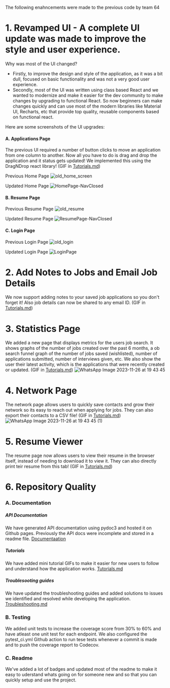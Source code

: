 The following enahncements were made to the previous code by team 64
# 1. Revamped UI - A complete UI update was made to improve the style and user experience.
Why was most of the UI changed?

- Firstly, to improve the design and style of the application, as it was a bit dull, focused on basic functionality and was not a very good user experience.
- Secondly, most of the UI was written using class based React and we wanted to modernize and make it easier for the dev community to make changes by upgrading to functional React. So now beginners can make changes quickly and can use most of the modern libraries like Material UI, Recharts, etc that provide top quality, reusable components based on functional react.

Here are some screenshots of the UI upgrades:

#### A. Applications Page

The previous UI required a number of button clicks to move an application from one column to another. Now all you have to do is drag and drop the application and it status gets updated! We implemented this using the DragNDrop react library! (GIF in [Tutorials.md](https://github.com/adi-kiran/career-flow/blob/main/Tutorials.md#add-application-and-drag--drop-functionality))

Previous Home Page
![old_home_screen](https://github.com/adi-kiran/career-flow/assets/36990588/7548b336-4947-4245-8d4c-cc88aab37fe0)

Updated Home Page
![HomePage-NavClosed](https://github.com/adi-kiran/career-flow/assets/36990588/9e9e8628-9a5e-4b37-b7ea-f2c2f803ccf0) 

#### B. Resume Page

Previous Resume Page
![old_resume](https://github.com/adi-kiran/career-flow/assets/36990588/56b214de-1ec4-4afb-87fd-b087e9aada45)

Updated Resume Page
![ResumePage-NavClosed](https://github.com/adi-kiran/career-flow/assets/36990588/ea54e170-f822-4bb4-82f7-4ea7fa0b2225)

#### C. Login Page

Previous Login Page
![old_login](https://github.com/adi-kiran/career-flow/assets/36990588/f266bca6-c4f4-4e07-9317-b3bf77b0bcc1)

Updated Login Page
![LoginPage](https://github.com/adi-kiran/career-flow/assets/36990588/776ab398-f1cc-409a-9927-50e3ce99e489)

# 2. Add Notes to Jobs and Email Job Details
We now support adding notes to your saved job applications so you don't forget it! Also job details can now be shared to any email ID. (GIF in [Tutorials.md](https://github.com/adi-kiran/career-flow/blob/main/Tutorials.md#add-application-note--share-application))

# 3. Statistics Page
We added a new page that displays metrics for the users job search. It shows graphs of the number of jobs created over the past 6 months, a ob search funnel graph of the number of jobs saved (wishlisted), number of applications submitted, number of interviews given, etc. We also show the user their latest activity, which is the applications that were recently created or updated. (GIF in [Tutorials.md](https://github.com/adi-kiran/career-flow/blob/main/Tutorials.md#statistics-page))
![WhatsApp Image 2023-11-26 at 19 43 45](https://github.com/adi-kiran/career-flow/assets/40449660/16e98809-2dfc-474a-8a1d-f6dc22033894)

# 4. Network Page
The network page allows users to quickly save contacts and grow their network so its easy to reach out when applying for jobs. They can also export their contacts to a CSV file! (GIF in [Tutorials.md](https://github.com/adi-kiran/career-flow/blob/main/Tutorials.md#add-search-and-export-contacts))
![WhatsApp Image 2023-11-26 at 19 43 45 (1)](https://github.com/adi-kiran/career-flow/assets/40449660/2067cef1-872e-44b9-92ee-0de31a5a6cf3)

# 5. Resume Viewer
The resume page now allows users to view their resume in the browser itself, instead of needing to download it to view it. They can also directly print teir resume from this tab! (GIF in [Tutorials.md](https://github.com/adi-kiran/career-flow/blob/main/Tutorials.md#upload-view-and-download-resume))

# 6. Repository Quality

### A. Documentation

##### API Documentation
We have generated API documentation using pydoc3 and hosted it on Github pages. Previously the API docs were incomplete and stored in a readme file. [Documentaation](https://adi-kiran.github.io/career-flow/)

##### Tutorials
We have added mini tutorial GIFs to make it easier for new users to follow and understand how the application works. [Tutorials.md](https://github.com/adi-kiran/career-flow/blob/main/Tutorials.md)

##### Troublesooting guides
We have updated the troubleshooting guides and added solutions to issues we identified and resolved while developing the application. [Troubleshooting.md](https://github.com/adi-kiran/career-flow/blob/main/Troubleshooting.md)

### B. Testing
We added unit tests to increase the coverage score from 30% to 60% and have atleast one unit test for each endpoint. We also configured the pytest_ci.yml Github action to run tese tests whenever a commit is made and to push the coverage report to Codecov.

### C. Readme
We've added a lot of badges and updated most of the readme to make it easy to uderstand whats going on for someone new and so that you can quickly setup and use the project.

